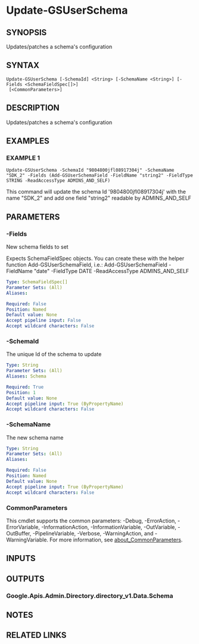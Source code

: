 # Update-GSUserSchema

## SYNOPSIS
Updates/patches a schema's configuration

## SYNTAX

```
Update-GSUserSchema [-SchemaId] <String> [-SchemaName <String>] [-Fields <SchemaFieldSpec[]>]
 [<CommonParameters>]
```

## DESCRIPTION
Updates/patches a schema's configuration

## EXAMPLES

### EXAMPLE 1
```
Update-GSUserSchema -SchemaId "9804800jfl08917304j" -SchemaName "SDK_2" -Fields (Add-GSUserSchemaField -FieldName "string2" -FieldType STRING -ReadAccessType ADMINS_AND_SELF)
```

This command will update the schema Id '9804800jfl08917304j' with the name "SDK_2" and add one field "string2" readable by ADMINS_AND_SELF

## PARAMETERS

### -Fields
New schema fields to set

Expects SchemaFieldSpec objects.
You can create these with the helper function Add-GSUserSchemaField, i.e.: Add-GSUserSchemaField -FieldName "date" -FieldType DATE -ReadAccessType ADMINS_AND_SELF

```yaml
Type: SchemaFieldSpec[]
Parameter Sets: (All)
Aliases:

Required: False
Position: Named
Default value: None
Accept pipeline input: False
Accept wildcard characters: False
```

### -SchemaId
The unique Id of the schema to update

```yaml
Type: String
Parameter Sets: (All)
Aliases: Schema

Required: True
Position: 1
Default value: None
Accept pipeline input: True (ByPropertyName)
Accept wildcard characters: False
```

### -SchemaName
The new schema name

```yaml
Type: String
Parameter Sets: (All)
Aliases:

Required: False
Position: Named
Default value: None
Accept pipeline input: True (ByPropertyName)
Accept wildcard characters: False
```

### CommonParameters
This cmdlet supports the common parameters: -Debug, -ErrorAction, -ErrorVariable, -InformationAction, -InformationVariable, -OutVariable, -OutBuffer, -PipelineVariable, -Verbose, -WarningAction, and -WarningVariable. For more information, see [about_CommonParameters](http://go.microsoft.com/fwlink/?LinkID=113216).

## INPUTS

## OUTPUTS

### Google.Apis.Admin.Directory.directory_v1.Data.Schema
## NOTES

## RELATED LINKS
